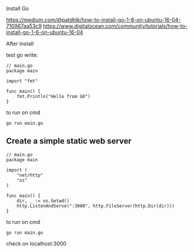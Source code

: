 Install Go

https://medium.com/@patdhlk/how-to-install-go-1-8-on-ubuntu-16-04-710967aa53c9
https://www.digitalocean.com/community/tutorials/how-to-install-go-1-6-on-ubuntu-16-04

After install

test go write:

```
// main.go
package main

import "fmt"

func main() {	
	fmt.Println("Hello from GO")
}
```

to run on cmd

```
go run main.go
```

## Create a simple static web server

```
// main.go
package main

import (
	"net/http"
	"os"
)

func main() {	
	dir, _ := os.Getwd()
	http.ListenAndServe(":3000", http.FileServer(http.Dir(dir)))
}
```

to run on cmd

```
go run main.go
```

check on localhost:3000
